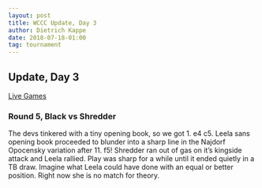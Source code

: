 ```yaml
---
layout: post
title: WCCC Update, Day 3
author: Dietrich Kappe
date: 2018-07-18-01:00
tag: tournament
---
```

## Update, Day 3

[Live Games](http://view.livechesscloud.com/7c104c94-c119-441e-a444-b0f22a1880d0)

### Round 5, Black vs Shredder

The devs tinkered with a tiny opening book, so we got 1. e4 c5. Leela sans opening book proceeded to blunder into a sharp line in the Najdorf Opocensky variation after 11. f5! Shredder ran out of gas on it’s kingside attack and Leela rallied. Play was sharp for a while until it ended quietly in a TB draw. Imagine what Leela could have done with an equal or better position. Right now she is no match for theory.
